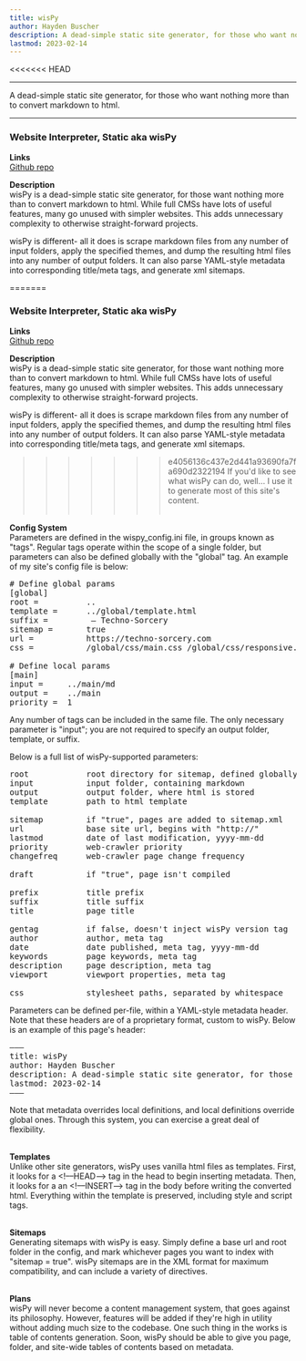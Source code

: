 ```yaml
---
title: wisPy
author: Hayden Buscher
description: A dead-simple static site generator, for those who want nothing more than to convert markdown to html.
lastmod: 2023-02-14
---
```


<<<<<<< HEAD
<div class="border header">
<hr>
<p>A dead-simple static site generator, for those who want nothing more than to convert markdown to html.
</p>
<hr>
</div>

### Website Interpreter, Static aka wisPy  
**Links**  
[Github repo](https://github.com/techno-sorcery/wisPy)

**Description**  
wisPy is a dead-simple static site generator, for those want nothing more than to convert markdown to html. While full CMSs have lots of useful features, many go unused with simpler websites. This adds unnecessary complexity to otherwise straight-forward projects. 

wisPy is different- all it does is scrape markdown files from any number of input folders, apply the specified themes, and dump the resulting html files into any number of output folders. It can also parse YAML-style metadata into corresponding title/meta tags, and generate xml sitemaps.

=======
### Website Interpreter, Static aka wisPy  
**Links**  
[Github repo](https://github.com/techno-sorcery/wisPy)

**Description**  
wisPy is a dead-simple static site generator, for those want nothing more than to convert markdown to html. While full CMSs have lots of useful features, many go unused with simpler websites. This adds unnecessary complexity to otherwise straight-forward projects. 

wisPy is different- all it does is scrape markdown files from any number of input folders, apply the specified themes, and dump the resulting html files into any number of output folders. It can also parse YAML-style metadata into corresponding title/meta tags, and generate xml sitemaps.

>>>>>>> e4056136c437e2d441a93690fa7fa690d2322194
If you'd like to see what wisPy can do, well... I use it to generate most of this site's content.<br><br>

**Config System**  
Parameters are defined in the wispy_config.ini file, in groups known as "tags". Regular tags operate within the scope of a single folder, but parameters can also be defined globally with the "global" tag. An example of my site's config file is below:

<pre>
# Define global params
[global]
root =          ..
template =      ../global/template.html
suffix =        &nbsp— Techno-Sorcery
sitemap =       true
url =           https://techno-sorcery.com
css =           /global/css/main.css /global/css/responsive.css

# Define local params
[main]
input =     ../main/md
output =    ../main
priority =  1
</pre>

Any number of tags can be included in the same file. The only necessary parameter is "input"; you are not required to specify an output folder, template, or suffix.

Below is a full list of wisPy-supported parameters:
<pre>
root            root directory for sitemap, defined globally
input           input folder, containing markdown
output          output folder, where html is stored
template        path to html template

sitemap         if "true", pages are added to sitemap.xml
url             base site url, begins with "http://"
lastmod         date of last modification, yyyy-mm-dd
priority        web-crawler priority
changefreq      web-crawler page change frequency

draft           if "true", page isn't compiled

prefix          title prefix
suffix          title suffix
title           page title

gentag          if false, doesn't inject wisPy version tag
author          author, meta tag
date            date published, meta tag, yyyy-mm-dd
keywords        page keywords, meta tag
description     page description, meta tag
viewport        viewport properties, meta tag

css             stylesheet paths, separated by whitespace
</pre>

Parameters can be defined per-file, within a YAML-style metadata header. Note that these headers are of a proprietary format, custom to wisPy. Below is an example of this page's header:

<pre>
———
title: wisPy
author: Hayden Buscher
description: A dead-simple static site generator, for those who want nothing more than to convert markdown to html.
lastmod: 2023-02-14
———
</pre>

Note that metadata overrides local definitions, and local definitions override global ones. Through this system, you can exercise a great deal of flexibility.<br><br>

**Templates**  
Unlike other site generators, wisPy uses vanilla html files as templates. First, it looks for a <!––HEAD––> tag in the head to begin inserting metadata. Then, it looks for a an <!––INSERT––> tag in the body before writing the converted html. Everything within the template is preserved, including style and script tags.
<br><br>

**Sitemaps**  
Generating sitemaps with wisPy is easy. Simply define a base url and root folder in the config, and mark whichever pages you want to index with "sitemap = true". wisPy sitemaps are in the XML format for maximum compatibility, and can include a variety of directives.<br><br>

**Plans**  
wisPy will never become a content management system, that goes against its philosophy. However, features will be added if they're high in utility without adding much size to the codebase. One such thing in the works is table of contents generation. Soon, wisPy should be able to give you page, folder, and site-wide tables of contents based on metadata.

